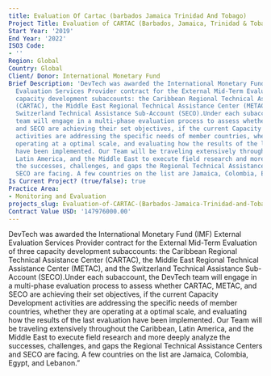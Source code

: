```yaml
---
title: Evaluation Of Cartac (barbados Jamaica Trinidad And Tobago)
Project Title: Evaluation of CARTAC (Barbados, Jamaica, Trinidad & Tobago)
Start Year: '2019'
End Year: '2022'
ISO3 Code:
- ''
Region: Global
Country: Global
Client/ Donor: International Monetary Fund
Brief Description: 'DevTech was awarded the International Monetary Fund (IMF) External
  Evaluation Services Provider contract for the External Mid-Term Evaluation of three
  capacity development subaccounts: the Caribbean Regional Technical Assistance Center
  (CARTAC), the Middle East Regional Technical Assistance Center (METAC), and the
  Switzerland Technical Assistance Sub-Account (SECO).Under each subaccount, the DevTech
  team will engage in a multi-phase evaluation process to assess whether CARTAC, METAC,
  and SECO are achieving their set objectives, if the current Capacity Development
  activities are addressing the specific needs of member countries, whether they are
  operating at a optimal scale, and evaluating how the results of the last evaluation
  have been implemented. Our Team will be traveling extensively throughout the Caribbean,
  Latin America, and the Middle East to execute field research and more deeply analyze
  the successes, challenges, and gaps the Regional Technical Assistance Centers and
  SECO are facing. A few countries on the list are Jamaica, Colombia, Egypt, and Lebanon.”'
Is Current Project? (true/false): true
Practice Area:
- Monitoring and Evaluation
projects_slug: Evaluation-of-CARTAC-(Barbados-Jamaica-Trinidad-and-Tobago)
Contract Value USD: '147976000.00'
---
```


DevTech was awarded the International Monetary Fund (IMF) External Evaluation Services Provider contract for the External Mid-Term Evaluation of three capacity development subaccounts: the Caribbean Regional Technical Assistance Center (CARTAC), the Middle East Regional Technical Assistance Center (METAC), and the Switzerland Technical Assistance Sub-Account (SECO).Under each subaccount, the DevTech team will engage in a multi-phase evaluation process to assess whether CARTAC, METAC, and SECO are achieving their set objectives, if the current Capacity Development activities are addressing the specific needs of member countries, whether they are operating at a optimal scale, and evaluating how the results of the last evaluation have been implemented. Our Team will be traveling extensively throughout the Caribbean, Latin America, and the Middle East to execute field research and more deeply analyze the successes, challenges, and gaps the Regional Technical Assistance Centers and SECO are facing. A few countries on the list are Jamaica, Colombia, Egypt, and Lebanon.”